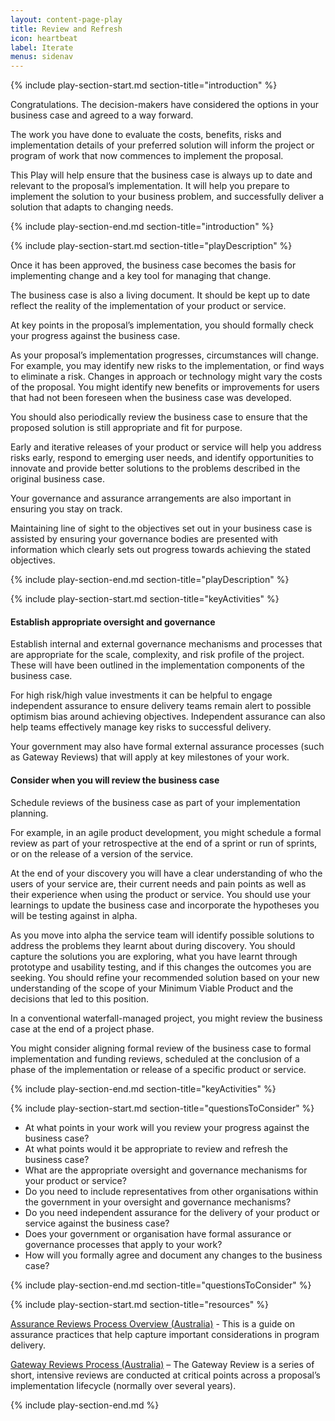 ```yaml
---
layout: content-page-play
title: Review and Refresh
icon: heartbeat
label: Iterate
menus: sidenav
---
```

<!--start include wraps the section in starting HTML for styling purposes -->
{% include play-section-start.md section-title="introduction" %}

<p>Congratulations. The decision-makers have considered the options in your business case and agreed to a way forward.</p>

<p>The work you have done to evaluate the costs, benefits, risks and implementation details of your preferred solution will inform the project or program of work that now commences to implement the proposal.</p>

<p>This Play will help ensure that the business case is always up to date and relevant to the proposal&rsquo;s implementation. It will help you prepare to implement the solution to your business problem, and successfully deliver a solution that adapts to changing needs.</p>
<!--end include -->
{% include play-section-end.md section-title="introduction" %}



<!--start include wraps the section in starting HTML for styling purposes -->
{% include play-section-start.md section-title="playDescription" %}

<p>Once it has been approved, the business case becomes the basis for implementing change and a key tool for managing that change.</p>
<p>The business case is also a living document. It should be kept up to date reflect the reality of the implementation of your product or service.</p>
<p>At key points in the proposal&rsquo;s implementation, you should formally check your progress against the business case.</p>
<p>As your proposal&rsquo;s implementation progresses, circumstances will change. For example, you may identify new risks to the implementation, or find ways to eliminate a risk. Changes in approach or technology might vary the costs of the proposal. You might identify new benefits or improvements for users that had not been foreseen when the business case was developed.</p>
<p>You should also periodically review the business case to ensure that the proposed solution is still appropriate and fit for purpose.</p>
<p>Early and iterative releases of your product or service will help you address risks early, respond to emerging user needs, and identify opportunities to innovate and provide better solutions to the problems described in the original business case.</p>
<p>Your governance and assurance arrangements are also important in ensuring you stay on track.</p>
<p>Maintaining line of sight to the objectives set out in your business case is assisted by ensuring your governance bodies are presented with information which clearly sets out progress towards achieving the stated objectives.</p>
<!--end include -->
{% include play-section-end.md section-title="playDescription" %}



<!--start include wraps the section in starting HTML for styling purposes -->
{% include play-section-start.md section-title="keyActivities" %}
<h4>Establish appropriate oversight and governance</h4>
<p>Establish internal and external governance mechanisms and processes that are appropriate for the scale, complexity, and risk profile of the project. These will have been outlined in the implementation components of the business case.</p>
<p>For high risk/high value investments it can be helpful to engage independent assurance to ensure delivery teams remain alert to possible optimism bias around achieving objectives. Independent assurance can also help teams effectively manage key risks to successful delivery.</p>
<p>Your government may also have formal external assurance processes (such as Gateway Reviews) that will apply at key milestones of your work.</p>
<h4>Consider when you will review the business case</h4>
<p>Schedule reviews of the business case as part of your implementation planning.</p>
<p>For example, in an agile product development, you might schedule a formal review as part of your retrospective at the end of a sprint or run of sprints, or on the release of a version of the service.</p>
<p>At the end of your discovery you will have a clear understanding of who the users of your service are, their current needs and pain points as well as their experience when using the product or service. You should use your learnings to update the business case and incorporate the hypotheses you will be testing against in alpha.</p>
<p>As you move into alpha the service team will identify possible solutions to address the problems they learnt about during discovery. You should capture the solutions you are exploring, what you have learnt through prototype and usability testing, and if this changes the outcomes you are seeking. You should refine your recommended solution based on your new understanding of the scope of your Minimum Viable Product and the decisions that led to this position.</p>
<p>In a conventional waterfall-managed project, you might review the business case at the end of a project phase.</p>
<p>You might consider aligning formal review of the business case to formal implementation and funding reviews, scheduled at the conclusion of a phase of the implementation or release of a specific product or service.</p>
<!--end include -->
{% include play-section-end.md section-title="keyActivities" %}




<!--start include wraps the section in starting HTML for styling purposes -->
{% include play-section-start.md section-title="questionsToConsider" %}
<ul>
<li>At what points in your work will you review your progress against the business case?</li>
<li>At what points would it be appropriate to review and refresh the business case?</li>
<li>What are the appropriate oversight and governance mechanisms for your product or service?</li>
<li>Do you need to include representatives from other organisations within the government in your oversight and governance mechanisms?</li>
<li>Do you need independent assurance for the delivery of your product or service against the business case?</li>
<li>Does your government or organisation have formal assurance or governance processes that apply to your work?</li>
<li>How will you formally agree and document any changes to the business case?</li>
</ul>
<!--end include -->
{% include play-section-end.md section-title="questionsToConsider" %}




<!--start include wraps the section in starting HTML for styling purposes -->
{% include play-section-start.md section-title="resources" %}
<p><a href="https://www.finance.gov.au/government/assurance-reviews-risk-assessment/assurance-reviews-process-overview">Assurance Reviews Process Overview (Australia)</a> - This is a guide on assurance practices that help capture important considerations in program delivery.</p>
<p><a href="https://www.finance.gov.au/government/assurance-reviews-risk-assessment/gateway-reviews-process">Gateway Reviews Process (Australia)</a> &ndash; The Gateway Review is a series of short, intensive reviews are conducted at critical points across a proposal&rsquo;s implementation lifecycle (normally over several years).</p>
<!--end include -->
{% include play-section-end.md %}